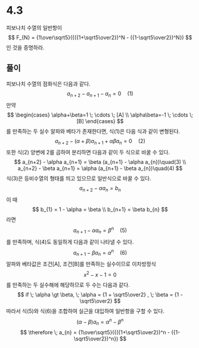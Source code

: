 # 4.3

피보나치 수열의 일반항이
$$
F_{N} = {1\over\sqrt5}({({1+\sqrt5\over2})^N - ({1-\sqrt5\over2})^N})
$$
인 것을 증명하라.

## 풀이

피보나치 수열의 점화식은 다음과 같다.
$$
a_{n+2}-a_{n+1}-a_{n}=0\quad(1)
$$
만약
$$
\begin{cases}
\alpha+\beta=1 \; \cdots \; [A]
\\
\alpha\beta=-1 \; \cdots \; [B]
\end{cases}
$$
를 만족하는 두 실수 알파와 베타가 존재한다면, 식(1)은 다음 식과 같이 변형된다.
$$
a_{n+2} - (\alpha+\beta) a_{n+1} + \alpha\beta a_{n} = 0\quad(2)
$$
또한 식(2) 양변에 2를 곱하여 분리하면 다음과 같이 두 식으로 바꿀 수 있다.
$$
a_{n+2} - \alpha a_{n+1} = \beta (a_{n+1} - \alpha a_{n})\quad(3)
\\
a_{n+2} - \beta a_{n+1} = \alpha (a_{n+1} - \beta a_{n})\quad(4)
$$
식(3)은 등비수열의 형태를 띄고 있으므로 일반식으로 바꿀 수 있다.
$$
a_{n+2} - \alpha a_{n} = b_{n} 
$$
이 때
$$
b_{1} = 1 - \alpha = \beta
\\
b_{n+1} = \beta b_{n}
$$
라면
$$
a_{n+1} - \alpha a_{n} = \beta^n \quad (5)
$$
를 만족하며, 식(4)도 동일하게 다음과 같이 나타낼 수 있다.
$$
a_{n+1} - \beta a_{n} = \alpha^n \quad (6)
$$
알파와 베타값은 조건[A], 조건[B]를 만족하는 실수이므로 이차방정식
$$
x^2 - x - 1 = 0
$$
를 만족하는 두 실수해에 해당하므로 두 수는 다음과 같다.
$$
if \; \alpha \gt \beta, \; \alpha = {1 + \sqrt5\over2} , \; \beta = {1 - \sqrt5\over2}
$$
따라서 식(5)와 식(6)을 조합하여 실근을 대입하여 일반항을 구할 수 있다.
$$
(\alpha - \beta) a_{n} = \alpha ^ n - \beta ^ n
$$
$$
\therefore \; a_{n} = {1\over\sqrt5}({({1+\sqrt5\over2})^n - ({1-\sqrt5\over2})^n})
$$